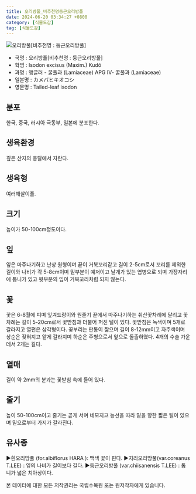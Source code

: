 ```yaml
---
title: 오리방풀_비추천명둥근오리방풀
date: 2024-06-20 03:34:27 +0800
category: [식물도감]
tag: [식물도감]
---
```




![오리방풀[비추천명 : 둥근오리방풀]](/fileUpload/plants/basic/Labiatae/Isodon/16434/1_th2.JPG)
- 국명 : 오리방풀[비추천명 : 둥근오리방풀]
- 학명 : Isodon excisus (Maxim.) Kudô
- 과명 : 앵글러 - 꿀풀과 (Lamiaceae) APG Ⅳ- 꿀풀과 (Lamiaceae)
- 일본명 : カメバヒキオコシ
- 영문명 : Tailed-leaf isodon


## 분포
한국, 중국, 러시아 극동부, 일본에 분포한다.
## 생육환경
깊은 산지의 응달에서 자란다.
## 생육형
여러해살이풀.
## 크기
높이가 50-100cm정도이다.
## 잎
잎은 마주나기하고 난상 원형이며 끝이 거북꼬리같고 길이 2-5cm로서 꼬리를 제외한 길이와 나비가 각 5-8cm이며 밑부분이 예저이고 날개가 있는 엽병으로 되며 가장자리에 톱니가 있고 윗부분의 잎이 거북꼬리처럼 되지 않는다.
## 꽃
꽃은 6-8월에 피며 잎겨드랑이와 원줄기 끝에서 마주나기하는 취산꽃차례에 달리고 꽃차례는 길이 5-20cm로서 꽃받침과 더불어 퍼진 털이 있다. 꽃받침은 녹색이며 5개로 갈라지고 열편은 삼각형이다. 꽃부리는 판통이 짧으며 길이 8-12mm이고 자주색이며 상순은 젖혀지고 얕게 갈라지며 하순은 주형으로서 앞으로 돌출하였다. 4개의 수술 가운데서 2개는 길다.
## 열매
길이 약 2mm의 분과는 꽃받침 속에 들어 있다.
## 줄기
높이 50-100cm이고 줄기는 곧게 서며 네모지고 능선을 따라 밑을 향한 짧은 털이 있으며 밑으로부터 가지가 갈라진다.
## 유사종
▶흰오리방풀 (for.albiflorus HARA ): 백색 꽃이 핀다. ▶지리오리방풀(var.coreanus T.LEE) : 잎의 나비가 길이보다 길다. ▶둥근오리방풀 (var.chiisanensis T.LEE) : 톱니가 넓은 치아상이다.






본 데이터에 대한 모든 저작권리는 국립수목원 또는 원저작자에게 있습니다.
